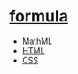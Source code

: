 # [formula](index.html)

* [MathML](https://mdn.io/mathml)
* [HTML](https://webmural.com/html)
* [CSS](https://webmural.com/css)
